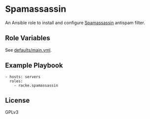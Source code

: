 Spamassassin
============

An Ansible role to install and configure
[Spamassassin](http://spamassassin.apache.org/) antispam filter.

Role Variables
--------------

See [defaults/main.yml](defaults/main.yml).

Example Playbook
----------------

    - hosts: servers
      roles:
        - racke.spamassassin

License
-------

GPLv3
